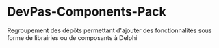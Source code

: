# DevPas-Components-Pack
Regroupement des dépôts permettant d'ajouter des fonctionnalités sous forme de librairies ou de composants à Delphi
